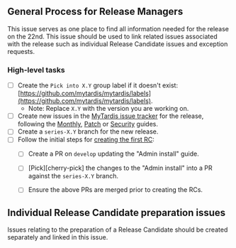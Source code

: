 ## General Process for Release Managers

This issue serves as one place to find all information needed for the
release on the 22nd. This issue should be used to link related issues
associated with the release such as individual Release Candidate issues
and exception requests.

### High-level tasks

- [ ] Create the `Pick into X.Y` group label if it doesn't exist: [https://github.com/mytardis/mytardis/labels](https://github.com/mytardis/mytardis/labels).
  * Note: Replace `X.Y` with the version you are working on.
- [ ] Create new issues in the [MyTardis issue tracker] for the release, following the [Monthly], [Patch] or [Security] guides.
- [ ] Create a `series-X.Y` branch for the new release.
- [ ] Follow the initial steps for [creating the first RC](https://gitlab.com/gitlab-org/release/docs/blob/master/general/release-candidates.md#creating-rc1):
  - [ ] Create a PR on `develop` updating the "Admin install" guide.
  - [ ] [Pick][cherry-pick] the changes to the "Admin install" into a PR against
  the `series-X.Y` branch.
  - [ ] Ensure the above PRs are merged prior to creating the RCs.


[MyTardis issue tracker]: https://github.com/mytardis/mytardis/issues
[Monthly]: https://github.com/mytardis/release/blob/develop/general/monthly.md
[Patch]: https://github.com/mytardis/release/blob/develop/general/patch.md
[Security]: https://github.com/mytardis/release/blob/develop/general/security.md
[Pick]: https://github.com/mytardis/release/blob/develop/general/pick-changes-into-stable.md

## Individual Release Candidate preparation issues

Issues relating to the preparation of a Release Candidate should be created
separately and linked in this issue.
